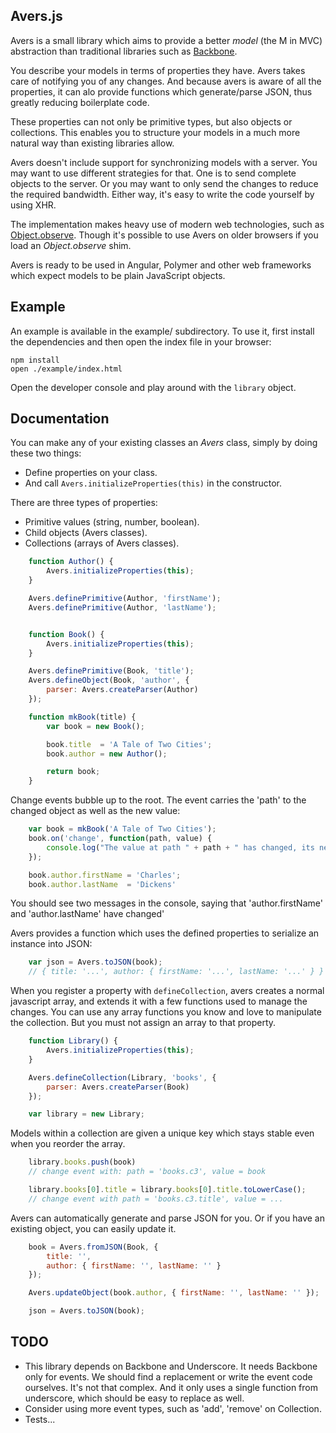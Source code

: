 Avers.js
--------

Avers is a small library which aims to provide a better *model* (the M in MVC)
abstraction than traditional libraries such as [Backbone][backbone].

You describe your models in terms of properties they have. Avers takes care of
notifying you of any changes. And because avers is aware of all the
properties, it can alo provide functions which generate/parse JSON, thus
greatly reducing boilerplate code.

These properties can not only be primitive types, but also objects or
collections. This enables you to structure your models in a much more natural
way than existing libraries allow.

Avers doesn't include support for synchronizing models with a server. You may
want to use different strategies for that. One is to send complete objects to
the server. Or you may want to only send the changes to reduce the required
bandwidth. Either way, it's easy to write the code yourself by using XHR.

The implementation makes heavy use of modern web technologies, such as
[Object.observe][object-observe]. Though it's possible to use Avers on older
browsers if you load an *Object.observe* shim.

Avers is ready to be used in Angular, Polymer and other web frameworks which
expect models to be plain JavaScript objects.


Example
-------

An example is available in the example/ subdirectory. To use it, first install
the dependencies and then open the index file in your browser:

    npm install
    open ./example/index.html

Open the developer console and play around with the `library` object.


Documentation
-------------

You can make any of your existing classes an *Avers* class, simply by doing
these two things:

 - Define properties on your class.
 - And call `Avers.initializeProperties(this)` in the constructor.

There are three types of properties:

 - Primitive values (string, number, boolean).
 - Child objects (Avers classes).
 - Collections (arrays of Avers classes).

```javascript
    function Author() {
        Avers.initializeProperties(this);
    }

    Avers.definePrimitive(Author, 'firstName');
    Avers.definePrimitive(Author, 'lastName');


    function Book() {
        Avers.initializeProperties(this);
    }

    Avers.definePrimitive(Book, 'title');
    Avers.defineObject(Book, 'author', {
        parser: Avers.createParser(Author)
    });

    function mkBook(title) {
        var book = new Book();

        book.title  = 'A Tale of Two Cities';
        book.author = new Author();

        return book;
    }
```

Change events bubble up to the root. The event carries the 'path' to the
changed object as well as the new value:

```javascript
    var book = mkBook('A Tale of Two Cities');
    book.on('change', function(path, value) {
        console.log("The value at path " + path + " has changed, its new value is: " + value)
    });

    book.author.firstName = 'Charles';
    book.author.lastName  = 'Dickens'
```

You should see two messages in the console, saying that 'author.firstName' and
'author.lastName' have changed'

Avers provides a function which uses the defined properties to serialize an
instance into JSON:

```javascript
    var json = Avers.toJSON(book);
    // { title: '...', author: { firstName: '...', lastName: '...' } }
```

When you register a property with `defineCollection`, avers creates a normal
javascript array, and extends it with a few functions used to manage the
changes. You can use any array functions you know and love to manipulate the
collection. But you must not assign an array to that property.

```javascript
    function Library() {
        Avers.initializeProperties(this);
    }

    Avers.defineCollection(Library, 'books', {
        parser: Avers.createParser(Book)
    });

    var library = new Library;
```

Models within a collection are given a unique key which stays stable even when
you reorder the array.

```javascript
    library.books.push(book)
    // change event with: path = 'books.c3', value = book

    library.books[0].title = library.books[0].title.toLowerCase();
    // change event with path = 'books.c3.title', value = ...
```

Avers can automatically generate and parse JSON for you. Or if you have an
existing object, you can easily update it.

```javascript
    book = Avers.fromJSON(Book, {
        title: '',
        author: { firstName: '', lastName: '' }
    });

    Avers.updateObject(book.author, { firstName: '', lastName: '' });

    json = Avers.toJSON(book);
```

TODO
----

 - This library depends on Backbone and Underscore. It needs Backbone only for
   events. We should find a replacement or write the event code ourselves.
   It's not that complex. And it only uses a single function from underscore,
   which should be easy to replace as well.
 - Consider using more event types, such as 'add', 'remove' on Collection.
 - Tests...

[backbone]: http://backbonejs.org/
[object-observe]: http://wiki.ecmascript.org/doku.php?id=harmony:observe
